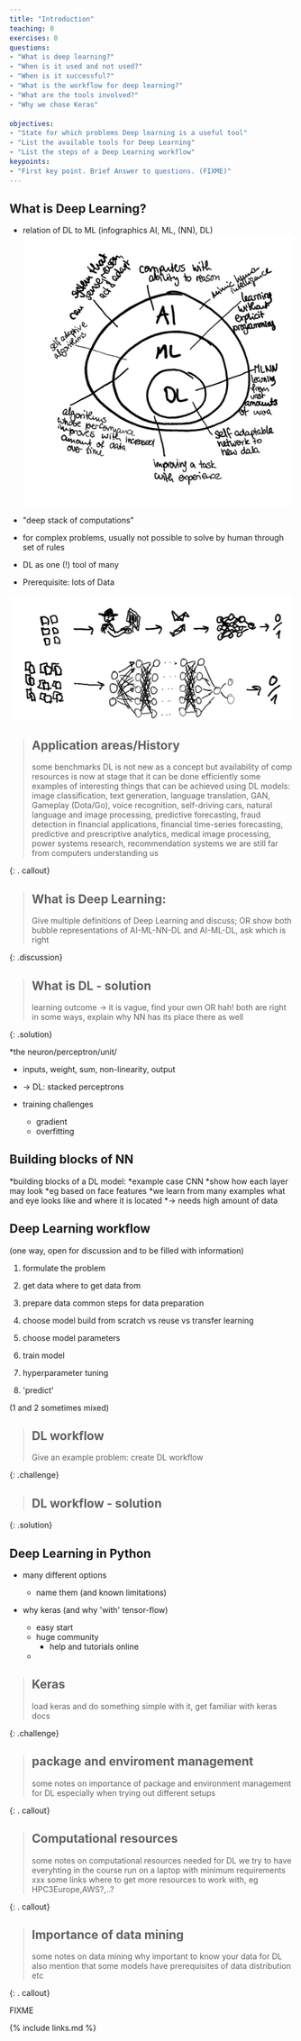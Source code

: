 ```yaml
---
title: "Introduction"
teaching: 0
exercises: 0
questions:
- "What is deep learning?"
- "When is it used and not used?"
- "When is it successful?"
- "What is the workflow for deep learning?"
- "What are the tools involved?"
- "Why we chose Keras"

objectives:
- "State for which problems Deep learning is a useful tool"
- "List the available tools for Deep Learning"
- "List the steps of a Deep Learning workflow"
keypoints:
- "First key point. Brief Answer to questions. (FIXME)"
---
```


## What is Deep Learning?

* relation of DL to ML (infographics AI, ML, (NN), DL)
![AI-ML-DL](../fig/AI_ML_DL_bubble_square_draft.png)

* "deep stack of computations"

* for complex problems, usually not possible to solve by human through set of rules

* DL as one (!) tool of many

* Prerequisite: lots of Data

![ML_DL](../fig/ML_DL_draft.png)

> ## Application areas/History
>
> some benchmarks
> DL is not new as a concept but availability of comp resources is now at stage that it can be done efficiently
> some examples of interesting things that can be achieved using DL models:
> image classification, text generation, language translation, GAN, Gameplay (Dota/Go), voice recognition,
> self-driving cars, natural language and image processing, predictive forecasting, fraud detection in financial applications, 
> financial time-series forecasting, predictive and prescriptive analytics, medical image processing, power systems research, 
> recommendation systems
> we are still far from computers understanding us
>
{: . callout}

> ## What is Deep Learning:
>
> Give multiple definitions of Deep Learning and discuss;
> OR 
> show both bubble representations of AI-ML-NN-DL and AI-ML-DL, ask which is right
>
{: .discussion}

> ## What is DL - solution
>
> learning outcome -> it is vague, find your own
> OR
> hah! both are right in some ways, explain why NN has its place there as well
>
{: .solution}

*the neuron/perceptron/unit/

* inputs, weight, sum, non-linearity, output 
* -> DL: stacked perceptrons

* training challenges
  * gradient
  * overfitting

## Building blocks of NN

*building blocks of a DL model: 
    *example case CNN
        *show how each layer may look
        *eg based on face features
        *we learn from many examples what and eye looks like and where it is located
*-> needs high amount of data

## Deep Learning workflow

(one way, open for discussion and to be filled with information)
1. formulate the problem

2. get data
where to get data from

3. prepare data
common steps for data preparation

4. choose model 
build from scratch vs reuse vs transfer learning

5. choose model parameters

6. train model

7. hyperparameter tuning

8. 'predict'

(1 and 2 sometimes mixed)

> ## DL workflow
>
> Give an example problem: create DL workflow 
>
{: .challenge}

> ## DL workflow - solution
>
>
{: .solution}

## Deep Learning in Python

* many different options
    * name them (and known limitations)

* why keras (and why 'with' tensor-flow)
    * easy start
    * huge community
        * help and tutorials online
    * 

> ## Keras 
>
> load keras and do something simple with it, get familiar with keras docs 
>
{: .challenge}


> ## package and enviroment management
>
> some notes on importance of package and environment management for DL
> especially when trying out different setups
>
{: . callout}

> ## Computational resources
>
> some notes on computational resources needed for DL
> we try to have everyhting in the course run on a laptop with minimum requirements xxx
> some links where to get more resources to work with, eg HPC3Europe,AWS?,..?
>
{: . callout}

> ## Importance of data mining
>
> some notes on data mining
> why important to know your data for DL
> also mention that some models have prerequisites of data distribution etc
>
>
{: . callout}


FIXME

{% include links.md %}

